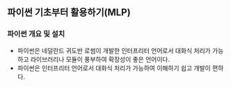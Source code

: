 ## 파이썬 기초부터 활용하기(MLP)

### 파이썬 개요 및 설치

- 파이썬은 네덜란드 귀도반 로썸이 개발한 인터프리터 언어로서 대화식 처리가 가능하고 라이브러리나 모듈이 풍부하여 확장성이 좋은 언어이다.
- 파이썬은 인터프리터 언어로서 대화식 처리가 가능하여 이해하기 쉽고 개발이 편하다.